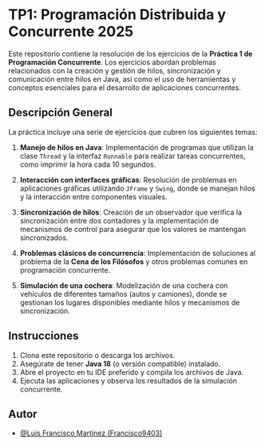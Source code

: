# TP1: Programación Distribuida y Concurrente 2025

Este repositorio contiene la resolución de los ejercicios de la **Práctica 1 de Programación Concurrente**. Los ejercicios abordan problemas relacionados con la creación y gestión de hilos, sincronización y comunicación entre hilos en Java, así como el uso de herramientas y conceptos esenciales para el desarrollo de aplicaciones concurrentes.

## Descripción General

La práctica incluye una serie de ejercicios que cubren los siguientes temas:

1. **Manejo de hilos en Java**: Implementación de programas que utilizan la clase `Thread` y la interfaz `Runnable` para realizar tareas concurrentes, como imprimir la hora cada 10 segundos.

2. **Interacción con interfaces gráficas**: Resolución de problemas en aplicaciones gráficas utilizando `JFrame` y `Swing`, donde se manejan hilos y la interacción entre componentes visuales.

3. **Sincronización de hilos**: Creación de un observador que verifica la sincronización entre dos contadores y la implementación de mecanismos de control para asegurar que los valores se mantengan sincronizados.

4. **Problemas clásicos de concurrencia**: Implementación de soluciones al problema de la **Cena de los Filósofos** y otros problemas comunes en programación concurrente.

5. **Simulación de una cochera**: Modelización de una cochera con vehículos de diferentes tamaños (autos y camiones), donde se gestionan los lugares disponibles mediante hilos y mecanismos de sincronización.

## Instrucciones

1. Clona este repositorio o descarga los archivos.
2. Asegúrate de tener **Java 18** (o versión compatible) instalado.
3. Abre el proyecto en tu IDE preferido y compila los archivos de Java.
4. Ejecuta las aplicaciones y observa los resultados de la simulación concurrente.

## Autor
- [@Luis Francisco Martinez (Francisco9403)](https://github.com/Francisco9403)
